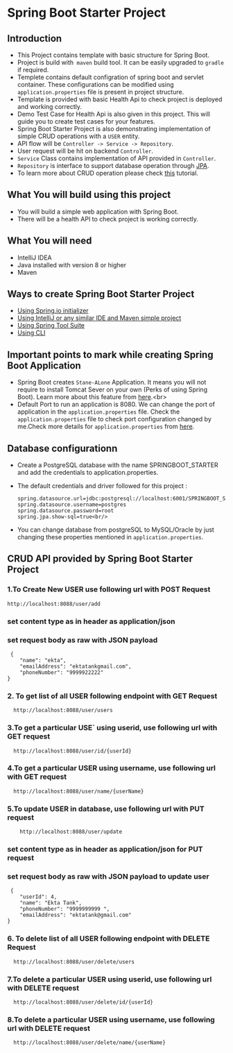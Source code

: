 # Spring Boot Starter Project

##  Introduction
*   This Project contains template with basic structure for Spring Boot.<br>
*   Project is build with` maven` build tool. It can be easily upgraded to `gradle` if required.<br>
*   Templete contains default configration of spring boot and servlet container. These configurations can be modified  using  `application.properties` file is present in project structure.<br>
*   Template is provided with basic Health Api to check project is deployed and working correctly.
*   Demo Test Case for Health Api is also given in this project. This will guide you to create test cases for your features. 
*   Spring Boot Starter Project is also demonstrating implementation of simple CRUD operations with a `USER` entity.
*   API flow will be  `Controller -> Service -> Repository`.
*   User request will be hit on backend   `Controller`.
*   `Service` Class contains implementation of API provided in  `Controller`.
*   `Repository` is interface to support database operation through  [JPA](https://docs.spring.io/spring-data/jpa/docs/1.3.4.RELEASE/reference/html/jpa.repositories.html).
*   To learn more about CRUD operation please check [this](https://examples.javacodegeeks.com/enterprise-java/spring/boot/spring-boot-crud-operations-example/) tutorial.

##  What You will build using this project
*   You will build a simple web application with Spring Boot.<br>
*   There will be a health API to check project is working correctly.<br>

##  What You will need
*   IntelliJ IDEA<br>
*   Java installed with version 8 or higher<br>
*   Maven<br>

##  Ways to create Spring Boot Starter Project
*   [Using Spring.io initializer](https://www.javacodegeeks.com/2018/02/create-spring-boot-project-spring-initializer.html)
*   [Using IntelliJ or any similar IDE and Maven simple project](https://www.jetbrains.com/help/idea/spring-boot.html)
*   [Using Spring Tool Suite](https://www.javatpoint.com/creating-spring-boot-project-using-sts)
*   [Using CLI](https://www.tutorialspoint.com/springbootcli/springbootcli_creating_project.htm)

##  Important points to mark while creating Spring Boot Application
*   Spring Boot creates ```Stane-ALone``` Application. It means you will not require to install Tomcat Sever on your own (Perks of using Spring Boot). Learn more about this feature from [here](https://dzone.com/articles/what-is-spring-boot#:~:text=Being%20Standalone,applications%20that%20you%20can%20run.&text=You%20may%20think%20that%20running,run%20command%20and%20everything%20works.).<br>
*   Default Port to run an application is 8080. We can change the port of application in the `application.properties` file. Check the `application.properties` file to check port configuration changed by me.Check more details for `application.properties`  from  [here](https://www.javatpoint.com/spring-boot-properties).

##  Database configurationn  
*   Create a PostgreSQL database with the name  SPRINGBOOT_STARTER and add the credentials to application.properties. <br/>

*   The default credentials and driver followed for this project :<br/>
    ```spring.datasource.driver-class-name=org.postgresql.Driver
    spring.datasource.url=jdbc:postgresql://localhost:6001/SPRINGBOOT_STARTER
    spring.datasource.username=postgres
    spring.datasource.password=root
    spring.jpa.show-sql=true<br/>
    
*   You can change database from postgreSQL to MySQL/Oracle by just changing these properties mentioned in `application.properties`. <br/>

## CRUD API provided by Spring Boot Starter Project 

### 1.To Create New USER use following url with POST Request
`http://localhost:8088/user/add`
  
### set content type as in header as application/json
### set request body as raw with JSON payload

```
 {
    "name": "ekta",
    "emailAddress": "ektatankgmail.com",
    "phoneNumber": "9999922222"
}
```
### 2. To get list of all USER following endpoint with GET Request
```
  http://localhost:8088/user/users
```
### 3.To get a particular  USE` using userid, use following url with GET request
```
  http://localhost:8088/user/id/{userId}
```
### 4.To get a particular  USER using username, use following url with GET request
```
  http://localhost:8088/user/name/{userName}
```
### 5.To update USER in database, use following url with PUT request
```
	http://localhost:8088/user/update
```
### set content type as in header as application/json for PUT request
### set request body as raw with JSON payload to update user

```
 {
    "userId": 4,
    "name": "Ekta Tank",
    "phoneNumber": "9999999999 ",
    "emailAddress": "ektatank@gmail.com"
}
```
### 6. To delete list of all USER following endpoint with DELETE Request
```
  http://localhost:8088/user/delete/users
```
### 7.To delete a particular USER using userid, use following url with DELETE request
```
  http://localhost:8088/user/delete/id/{userId}
```
### 8.To delete a particular USER using username, use following url with DELETE request
```
  http://localhost:8088/user/delete/name/{userName}
